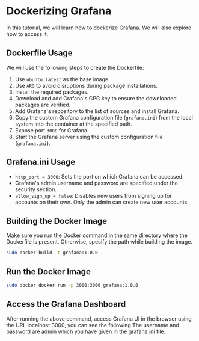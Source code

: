 # Dockerizing Grafana

In this tutorial, we will learn how to dockerize Grafana. We will also explore how to access it.

## Dockerfile Usage
We will use the following steps to create the Dockerfile:

1. Use `ubuntu:latest` as the base image.
2. Use `ARG` to avoid disruptions during package installations.
3. Install the required packages.
4. Download and add Grafana's GPG key to ensure the downloaded packages are verified.
5. Add Grafana's repository to the list of sources and install Grafana.
6. Copy the custom Grafana configuration file (`grafana.ini`) from the local system into the container at the specified path.
7. Expose port `3000` for Grafana.
8. Start the Grafana server using the custom configuration file (`grafana.ini`).

## Grafana.ini Usage

- `http_port = 3000`: Sets the port on which Grafana can be accessed.
- Grafana's admin username and password are specified under the security section.
- `allow_sign_up = false`: Disables new users from signing up for accounts on their own. Only the admin can create new user accounts.

## Building the Docker Image

Make sure you run the Docker command in the same directory where the Dockerfile is present. Otherwise, specify the path while building the image.

```bash
sudo docker build -t grafana:1.0.0 .
```
## Run the Docker Image

```bash
sudo docker docker run -p 3000:3000 grafana:1.0.0
```

## Access the Grafana Dashboard

After running the above command, access Grafana UI in the browser using the URL localhost:3000, you can see the following
The username and password are admin which you have given in the grafana.ini file.


